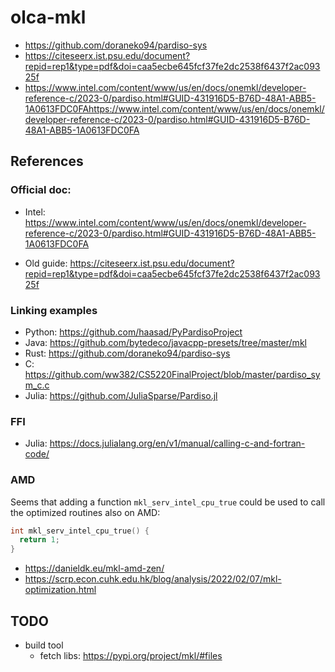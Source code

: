 # olca-mkl

* https://github.com/doraneko94/pardiso-sys
* https://citeseerx.ist.psu.edu/document?repid=rep1&type=pdf&doi=caa5ecbe645fcf37fe2dc2538f6437f2ac09325f
* https://www.intel.com/content/www/us/en/docs/onemkl/developer-reference-c/2023-0/pardiso.html#GUID-431916D5-B76D-48A1-ABB5-1A0613FDC0FAhttps://www.intel.com/content/www/us/en/docs/onemkl/developer-reference-c/2023-0/pardiso.html#GUID-431916D5-B76D-48A1-ABB5-1A0613FDC0FA

## References

### Official doc:

* Intel: https://www.intel.com/content/www/us/en/docs/onemkl/developer-reference-c/2023-0/pardiso.html#GUID-431916D5-B76D-48A1-ABB5-1A0613FDC0FA

* Old guide: https://citeseerx.ist.psu.edu/document?repid=rep1&type=pdf&doi=caa5ecbe645fcf37fe2dc2538f6437f2ac09325f

### Linking examples

* Python: https://github.com/haasad/PyPardisoProject
* Java: https://github.com/bytedeco/javacpp-presets/tree/master/mkl
* Rust: https://github.com/doraneko94/pardiso-sys
* C: https://github.com/ww382/CS5220FinalProject/blob/master/pardiso_sym_c.c
* Julia: https://github.com/JuliaSparse/Pardiso.jl

### FFI

* Julia: https://docs.julialang.org/en/v1/manual/calling-c-and-fortran-code/


### AMD

Seems that adding a function `mkl_serv_intel_cpu_true` could be used to call the optimized routines also on AMD:

```c
int mkl_serv_intel_cpu_true() {
  return 1;
}
```

* https://danieldk.eu/mkl-amd-zen/
* https://scrp.econ.cuhk.edu.hk/blog/analysis/2022/02/07/mkl-optimization.html


## TODO

* build tool
  * fetch libs: https://pypi.org/project/mkl/#files

